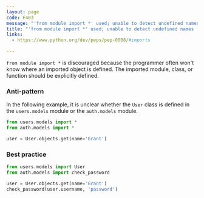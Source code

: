 ```yaml
---
layout: page
code: F403
message: "'from module import *' used; unable to detect undefined names"
title: "'from module import *' used; unable to detect undefined names (F403)"
links:
  - https://www.python.org/dev/peps/pep-0008/#imports

---
```


`from module import *` is discouraged because the programmer often won't know where an imported object is defined. The imported module, class, or function should be explicitly defined.

### Anti-pattern

In the following example, it is unclear whether the `User` class is defined in the `users.models` module or the `auth.models` module.

```python
from users.models import *
from auth.models import *

user = User.objects.get(name='Grant')
```

### Best practice

```python
from users.models import User
from auth.models import check_password

user = User.objects.get(name='Grant')
check_password(user.username, 'password')
```
